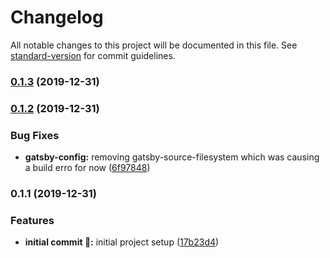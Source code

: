 # Changelog

All notable changes to this project will be documented in this file. See [standard-version](https://github.com/conventional-changelog/standard-version) for commit guidelines.

### [0.1.3](https://github.com/itmayziii/portfolio-ui/compare/v0.1.2...v0.1.3) (2019-12-31)

### [0.1.2](https://github.com/itmayziii/portfolio-ui/compare/v0.1.1...v0.1.2) (2019-12-31)


### Bug Fixes

* **gatsby-config:** removing gatsby-source-filesystem which was causing a build erro for now ([6f97848](https://github.com/itmayziii/portfolio-ui/commit/6f97848c749e818890d4de6cbcec177d8ecc8f80))

### 0.1.1 (2019-12-31)


### Features

* **initial commit :rocket::** initial project setup ([17b23d4](https://github.com/itmayziii/portfolio-ui/commit/17b23d4c6ec9cb7c5097789826980b25e0945505))
